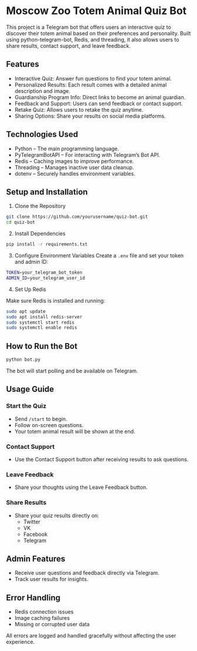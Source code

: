 # Moscow Zoo Totem Animal Quiz Bot

This project is a Telegram bot that offers users an interactive quiz to discover their totem animal based on their preferences and personality. Built using python-telegram-bot, Redis, and threading, it also allows users to share results, contact support, and leave feedback.

## Features
- Interactive Quiz: Answer fun questions to find your totem animal.
- Personalized Results: Each result comes with a detailed animal description and image.
- Guardianship Program Info: Direct links to become an animal guardian.
- Feedback and Support: Users can send feedback or contact support.
- Retake Quiz: Allows users to retake the quiz anytime.
- Sharing Options: Share your results on social media platforms.

## Technologies Used
- Python – The main programming language.
- PyTelegramBotAPI – For interacting with Telegram’s Bot API.
- Redis – Caching images to improve performance.
- Threading – Manages inactive user data cleanup.
- dotenv – Securely handles environment variables.

## Setup and Installation

1. Clone the Repository
```bash
git clone https://github.com/yourusername/quiz-bot.git
cd quiz-bot
```

2. Install Dependencies
```bash
pip install -r requirements.txt
```

3. Configure Environment Variables
Create a `.env` file and set your token and admin ID:
```bash
TOKEN=your_telegram_bot_token
ADMIN_ID=your_telegram_user_id
```

4. Set Up Redis

Make sure Redis is installed and running:
```bash
sudo apt update
sudo apt install redis-server
sudo systemctl start redis
sudo systemctl enable redis
```

## How to Run the Bot
```bash
python bot.py
```
The bot will start polling and be available on Telegram.

## Usage Guide

### Start the Quiz
- Send `/start` to begin.
- Follow on-screen questions.
- Your totem animal result will be shown at the end.

### Contact Support
- Use the Contact Support button after receiving results to ask questions.

### Leave Feedback
- Share your thoughts using the Leave Feedback button.

### Share Results
- Share your quiz results directly on:
    - Twitter
    - VK
    - Facebook
    - Telegram

## Admin Features
- Receive user questions and feedback directly via Telegram.
- Track user results for insights.

## Error Handling
- Redis connection issues
- Image caching failures
- Missing or corrupted user data

All errors are logged and handled gracefully without affecting the user experience.
